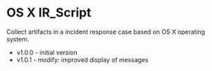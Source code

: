# OS X IR_Script
Collect artifacts in a incident response case based on OS X operating system.
- v1.0.0 - initial version
- v1.0.1 - modify: improved display of messages

